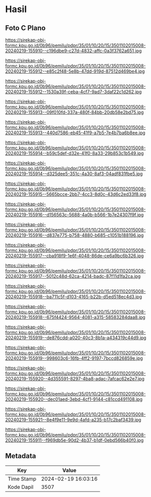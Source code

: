 # Hasil

## Foto C Plano

https://sirekap-obj-formc.kpu.go.id/0b96/pemilu/pdpr/35/01/10/20/15/3501102015008-20240219-155910--c196dbe9-c27d-4832-affc-0a3f3762a651.jpg

https://sirekap-obj-formc.kpu.go.id/0b96/pemilu/pdpr/35/01/10/20/15/3501102015008-20240219-155912--e85c2f48-5e8b-47dd-919d-87512d469be4.jpg

https://sirekap-obj-formc.kpu.go.id/0b96/pemilu/pdpr/35/01/10/20/15/3501102015008-20240219-155912--1530a39f-ceba-4cf7-9ad7-3daf22c1d262.jpg

https://sirekap-obj-formc.kpu.go.id/0b96/pemilu/pdpr/35/01/10/20/15/3501102015008-20240219-155913--09f010fd-337a-480f-84bb-20db58e2bd75.jpg

https://sirekap-obj-formc.kpu.go.id/0b96/pemilu/pdpr/35/01/10/20/15/3501102015008-20240219-155913--440d7586-eb45-41f9-a7b5-7e4b7ba6b8ee.jpg

https://sirekap-obj-formc.kpu.go.id/0b96/pemilu/pdpr/35/01/10/20/15/3501102015008-20240219-155914--b59c5def-d32e-41f0-8a33-29b853c1b549.jpg

https://sirekap-obj-formc.kpu.go.id/0b96/pemilu/pdpr/35/01/10/20/15/3501102015008-20240219-155914--d325dee5-351c-4a30-8af3-04adf831fbe5.jpg

https://sirekap-obj-formc.kpu.go.id/0b96/pemilu/pdpr/35/01/10/20/15/3501102015008-20240219-155915--5665bcce-2bb7-4cc3-8d0c-43d6c2ed33f8.jpg

https://sirekap-obj-formc.kpu.go.id/0b96/pemilu/pdpr/35/01/10/20/15/3501102015008-20240219-155916--d156563c-5688-4a0b-b566-1b7e24307f9f.jpg

https://sirekap-obj-formc.kpu.go.id/0b96/pemilu/pdpr/35/01/10/20/15/3501102015008-20240219-155916--d837e775-b758-4880-b685-c1051b188196.jpg

https://sirekap-obj-formc.kpu.go.id/0b96/pemilu/pdpr/35/01/10/20/15/3501102015008-20240219-155917--cba918f9-1e6f-4048-86de-ce6a9bc6b326.jpg

https://sirekap-obj-formc.kpu.go.id/0b96/pemilu/pdpr/35/01/10/20/15/3501102015008-20240219-155917--5012c48d-62ca-4214-badc-87f11d1fa2ca.jpg

https://sirekap-obj-formc.kpu.go.id/0b96/pemilu/pdpr/35/01/10/20/15/3501102015008-20240219-155918--ba711c5f-d103-4165-b22b-d5ed518ec4d3.jpg

https://sirekap-obj-formc.kpu.go.id/0b96/pemilu/pdpr/35/01/10/20/15/3501102015008-20240219-155918--675f4424-9564-4081-a315-58583284daa8.jpg

https://sirekap-obj-formc.kpu.go.id/0b96/pemilu/pdpr/35/01/10/20/15/3501102015008-20240219-155919--de876cdd-a020-40c3-8b1a-a434319c44d9.jpg

https://sirekap-obj-formc.kpu.go.id/0b96/pemilu/pdpr/35/01/10/20/15/3501102015008-20240219-155919--998603c6-16fb-4ff2-9197-7bccd826859e.jpg

https://sirekap-obj-formc.kpu.go.id/0b96/pemilu/pdpr/35/01/10/20/15/3501102015008-20240219-155920--4d355591-8297-4ba8-adac-7afcac62e2e7.jpg

https://sirekap-obj-formc.kpu.go.id/0b96/pemilu/pdpr/35/01/10/20/15/3501102015008-20240219-155920--dec01aed-3ebd-4cf1-9144-c81ccd491108.jpg

https://sirekap-obj-formc.kpu.go.id/0b96/pemilu/pdpr/35/01/10/20/15/3501102015008-20240219-155921--8e4f9e11-9e9d-4afd-a235-b17c2baf3439.jpg

https://sirekap-obj-formc.kpu.go.id/0b96/pemilu/pdpr/35/01/10/20/15/3501102015008-20240219-155911--f969db5e-90d2-4b37-b1df-0ebd566b40f0.jpg


## Metadata

| Key        | Value               |
| ---------- | ------------------- |
| Time Stamp | 2024-02-19 16:03:16 |
| Kode Dapil | 3507                |



